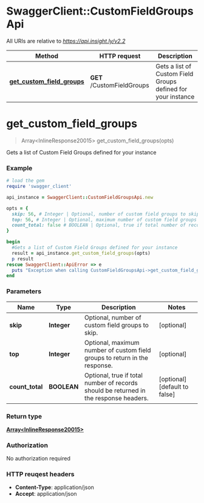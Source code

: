 # SwaggerClient::CustomFieldGroupsApi

All URIs are relative to *https://api.insight.ly/v2.2*

Method | HTTP request | Description
------------- | ------------- | -------------
[**get_custom_field_groups**](CustomFieldGroupsApi.md#get_custom_field_groups) | **GET** /CustomFieldGroups | Gets a list of Custom Field Groups defined for your instance


# **get_custom_field_groups**
> Array&lt;InlineResponse20015&gt; get_custom_field_groups(opts)

Gets a list of Custom Field Groups defined for your instance

### Example
```ruby
# load the gem
require 'swagger_client'

api_instance = SwaggerClient::CustomFieldGroupsApi.new

opts = { 
  skip: 56, # Integer | Optional, number of custom field groups to skip.
  top: 56, # Integer | Optional, maximum number of custom field groups to return in the response.
  count_total: false # BOOLEAN | Optional, true if total number of records should be returned in the response headers.
}

begin
  #Gets a list of Custom Field Groups defined for your instance
  result = api_instance.get_custom_field_groups(opts)
  p result
rescue SwaggerClient::ApiError => e
  puts "Exception when calling CustomFieldGroupsApi->get_custom_field_groups: #{e}"
end
```

### Parameters

Name | Type | Description  | Notes
------------- | ------------- | ------------- | -------------
 **skip** | **Integer**| Optional, number of custom field groups to skip. | [optional] 
 **top** | **Integer**| Optional, maximum number of custom field groups to return in the response. | [optional] 
 **count_total** | **BOOLEAN**| Optional, true if total number of records should be returned in the response headers. | [optional] [default to false]

### Return type

[**Array&lt;InlineResponse20015&gt;**](InlineResponse20015.md)

### Authorization

No authorization required

### HTTP reuqest headers

 - **Content-Type**: application/json
 - **Accept**: application/json



